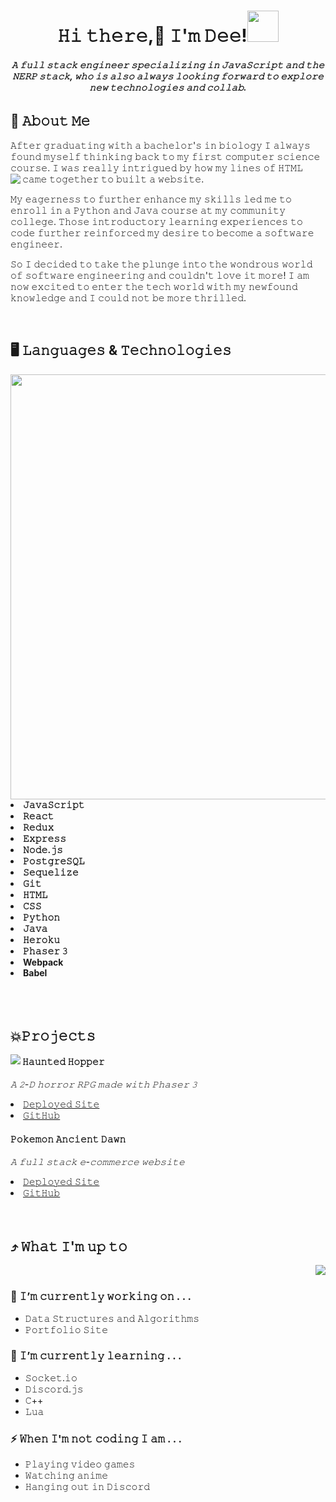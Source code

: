 <h1 align="center">𝙷𝚒 𝚝𝚑𝚎𝚛𝚎,👋 𝙸'𝚖 𝙳𝚎𝚎!<img src="https://media.giphy.com/media/mGcNjsfWAjY5AEZNw6/giphy.gif" width="50"></h1>

<h6 align="center"><b>𝙰 𝚏𝚞𝚕𝚕 𝚜𝚝𝚊𝚌𝚔 𝚎𝚗𝚐𝚒𝚗𝚎𝚎𝚛 𝚜𝚙𝚎𝚌𝚒𝚊𝚕𝚒𝚣𝚒𝚗𝚐 𝚒𝚗 𝙹𝚊𝚟𝚊𝚂𝚌𝚛𝚒𝚙𝚝 𝚊𝚗𝚍 𝚝𝚑𝚎 𝙽𝙴𝚁𝙿 𝚜𝚝𝚊𝚌𝚔, 𝚠𝚑𝚘 𝚒𝚜 𝚊𝚕𝚜𝚘 𝚊𝚕𝚠𝚊𝚢𝚜 𝚕𝚘𝚘𝚔𝚒𝚗𝚐 𝚏𝚘𝚛𝚠𝚊𝚛𝚍 𝚝𝚘 𝚎𝚡𝚙𝚕𝚘𝚛𝚎 𝚗𝚎𝚠 𝚝𝚎𝚌𝚑𝚗𝚘𝚕𝚘𝚐𝚒𝚎𝚜 𝚊𝚗𝚍 𝚌𝚘𝚕𝚕𝚊𝚋.</b></h6>

## :book: 𝙰𝚋𝚘𝚞𝚝 𝙼𝚎

<p>𝙰𝚏𝚝𝚎𝚛 𝚐𝚛𝚊𝚍𝚞𝚊𝚝𝚒𝚗𝚐 𝚠𝚒𝚝𝚑 𝚊 𝚋𝚊𝚌𝚑𝚎𝚕𝚘𝚛'𝚜 𝚒𝚗 𝚋𝚒𝚘𝚕𝚘𝚐𝚢 𝙸 𝚊𝚕𝚠𝚊𝚢𝚜 𝚏𝚘𝚞𝚗𝚍 𝚖𝚢𝚜𝚎𝚕𝚏 𝚝𝚑𝚒𝚗𝚔𝚒𝚗𝚐 𝚋𝚊𝚌𝚔 𝚝𝚘 𝚖𝚢 𝚏𝚒𝚛𝚜𝚝 𝚌𝚘𝚖𝚙𝚞𝚝𝚎𝚛 𝚜𝚌𝚒𝚎𝚗𝚌𝚎 𝚌𝚘𝚞𝚛𝚜𝚎. 𝙸 𝚠𝚊𝚜 𝚛𝚎𝚊𝚕𝚕𝚢 𝚒𝚗𝚝𝚛𝚒𝚐𝚞𝚎𝚍 𝚋𝚢 𝚑𝚘𝚠 𝚖𝚢 𝚕𝚒𝚗𝚎𝚜 𝚘𝚏 𝙷𝚃𝙼𝙻 𝚌𝚊𝚖𝚎 𝚝𝚘𝚐𝚎𝚝𝚑𝚎𝚛 𝚝𝚘 𝚋𝚞𝚒𝚕𝚝 𝚊 𝚠𝚎𝚋𝚜𝚒𝚝𝚎. 
<img src="https://media.giphy.com/media/L1R1tvI9svkIWwpVYr/giphy.gif" align="left">
  
𝙼𝚢 𝚎𝚊𝚐𝚎𝚛𝚗𝚎𝚜𝚜 𝚝𝚘 𝚏𝚞𝚛𝚝𝚑𝚎𝚛 𝚎𝚗𝚑𝚊𝚗𝚌𝚎 𝚖𝚢 𝚜𝚔𝚒𝚕𝚕𝚜 𝚕𝚎𝚍 𝚖𝚎 𝚝𝚘 𝚎𝚗𝚛𝚘𝚕𝚕 𝚒𝚗 𝚊 𝙿𝚢𝚝𝚑𝚘𝚗 𝚊𝚗𝚍 𝙹𝚊𝚟𝚊 𝚌𝚘𝚞𝚛𝚜𝚎 𝚊𝚝 𝚖𝚢 𝚌𝚘𝚖𝚖𝚞𝚗𝚒𝚝𝚢 𝚌𝚘𝚕𝚕𝚎𝚐𝚎. 𝚃𝚑𝚘𝚜𝚎 𝚒𝚗𝚝𝚛𝚘𝚍𝚞𝚌𝚝𝚘𝚛𝚢 𝚕𝚎𝚊𝚛𝚗𝚒𝚗𝚐 𝚎𝚡𝚙𝚎𝚛𝚒𝚎𝚗𝚌𝚎𝚜 𝚝𝚘 𝚌𝚘𝚍𝚎 𝚏𝚞𝚛𝚝𝚑𝚎𝚛 𝚛𝚎𝚒𝚗𝚏𝚘𝚛𝚌𝚎𝚍 𝚖𝚢 𝚍𝚎𝚜𝚒𝚛𝚎 𝚝𝚘 𝚋𝚎𝚌𝚘𝚖𝚎 𝚊 𝚜𝚘𝚏𝚝𝚠𝚊𝚛𝚎 𝚎𝚗𝚐𝚒𝚗𝚎𝚎𝚛.
  
𝚂𝚘 𝙸 𝚍𝚎𝚌𝚒𝚍𝚎𝚍 𝚝𝚘 𝚝𝚊𝚔𝚎 𝚝𝚑𝚎 𝚙𝚕𝚞𝚗𝚐𝚎 𝚒𝚗𝚝𝚘 𝚝𝚑𝚎 𝚠𝚘𝚗𝚍𝚛𝚘𝚞𝚜 𝚠𝚘𝚛𝚕𝚍 𝚘𝚏 𝚜𝚘𝚏𝚝𝚠𝚊𝚛𝚎 𝚎𝚗𝚐𝚒𝚗𝚎𝚎𝚛𝚒𝚗𝚐 𝚊𝚗𝚍 𝚌𝚘𝚞𝚕𝚍𝚗'𝚝 𝚕𝚘𝚟𝚎 𝚒𝚝 𝚖𝚘𝚛𝚎! 𝙸 𝚊𝚖 𝚗𝚘𝚠 𝚎𝚡𝚌𝚒𝚝𝚎𝚍 𝚝𝚘 𝚎𝚗𝚝𝚎𝚛 𝚝𝚑𝚎 𝚝𝚎𝚌𝚑 𝚠𝚘𝚛𝚕𝚍 𝚠𝚒𝚝𝚑 𝚖𝚢 𝚗𝚎𝚠𝚏𝚘𝚞𝚗𝚍 𝚔𝚗𝚘𝚠𝚕𝚎𝚍𝚐𝚎 𝚊𝚗𝚍 𝙸 𝚌𝚘𝚞𝚕𝚍 𝚗𝚘𝚝 𝚋𝚎 𝚖𝚘𝚛𝚎 𝚝𝚑𝚛𝚒𝚕𝚕𝚎𝚍.
</p>
<br>


## 🖥️ 𝙻𝚊𝚗𝚐𝚞𝚊𝚐𝚎𝚜 & 𝚃𝚎𝚌𝚑𝚗𝚘𝚕𝚘𝚐𝚒𝚎𝚜
<img src="https://codeworkshop.dev/static/8a5b2989e06c0d8376faabd9a879dbf9/2706c/frontendbackend.jpg" width="680" align="right">
<li><b>𝙹𝚊𝚟𝚊𝚂𝚌𝚛𝚒𝚙𝚝</b></li>
<li><b>𝚁𝚎𝚊𝚌𝚝</b></li>
<li><b>𝚁𝚎𝚍𝚞𝚡</b></li>
<li><b>𝙴𝚡𝚙𝚛𝚎𝚜𝚜</b></li>
<li><b>𝙽𝚘𝚍𝚎.𝚓𝚜</b></li>
<li><b>𝙿𝚘𝚜𝚝𝚐𝚛𝚎𝚂𝚀𝙻</b></li>
<li><b>𝚂𝚎𝚚𝚞𝚎𝚕𝚒𝚣𝚎</b></li>
<li><b>𝙶𝚒𝚝</b></li>
<li><b>𝙷𝚃𝙼𝙻</b></li>
<li><b>𝙲𝚂𝚂</b></li>
<li><b>𝙿𝚢𝚝𝚑𝚘𝚗</b></li>
<li><b>𝙹𝚊𝚟𝚊</b></li>
<li><b>𝙷𝚎𝚛𝚘𝚔𝚞</b></li>
<li><b>𝙿𝚑𝚊𝚜𝚎𝚛 𝟹</b></li>
<li><b>Webpack</b></li>
<li><b>Babel</b></li>
<br>
<br></br>

## 💥𝙿𝚛𝚘𝚓𝚎𝚌𝚝𝚜
<img src="https://media.giphy.com/media/RbDKaczqWovIugyJmW/giphy.gif" align="left">

#### 𝙷𝚊𝚞𝚗𝚝𝚎𝚍 𝙷𝚘𝚙𝚙𝚎𝚛
*𝙰 𝟸-𝙳 𝚑𝚘𝚛𝚛𝚘𝚛 𝚁𝙿𝙶 𝚖𝚊𝚍𝚎 𝚠𝚒𝚝𝚑 𝙿𝚑𝚊𝚜𝚎𝚛 𝟹*
<li><a href="https://haunted-hopper.herokuapp.com">𝙳𝚎𝚙𝚕𝚘𝚢𝚎𝚍 𝚂𝚒𝚝𝚎</a></li>
<li><a href="https://github.com/eevee-elites/Capstone">𝙶𝚒𝚝𝙷𝚞𝚋</a></li>

#### 𝙿𝚘𝚔𝚎𝚖𝚘𝚗 𝙰𝚗𝚌𝚒𝚎𝚗𝚝 𝙳𝚊𝚠𝚗
*𝙰 𝚏𝚞𝚕𝚕 𝚜𝚝𝚊𝚌𝚔 𝚎-𝚌𝚘𝚖𝚖𝚎𝚛𝚌𝚎 𝚠𝚎𝚋𝚜𝚒𝚝𝚎*
<li><a href="http://ancient-dawn-87770.herokuapp.com/pokemon">𝙳𝚎𝚙𝚕𝚘𝚢𝚎𝚍 𝚂𝚒𝚝𝚎</a></li>
<li><a href="https://github.com/Millennium-Falconz/grace-shopper">𝙶𝚒𝚝𝙷𝚞𝚋</a></li>
<br></br>

## ⤴️ 𝚆𝚑𝚊𝚝 𝙸'𝚖 𝚞𝚙 𝚝𝚘
<img src="https://media1.tenor.com/images/c9cc4b5e02fda35172506eab265f4451/tenor.gif?itemid=15479445" align="right">
<br>


 ### 🔭 𝙸’𝚖 𝚌𝚞𝚛𝚛𝚎𝚗𝚝𝚕𝚢 𝚠𝚘𝚛𝚔𝚒𝚗𝚐 𝚘𝚗 . . .
   - 𝙳𝚊𝚝𝚊 𝚂𝚝𝚛𝚞𝚌𝚝𝚞𝚛𝚎𝚜 𝚊𝚗𝚍 𝙰𝚕𝚐𝚘𝚛𝚒𝚝𝚑𝚖𝚜
   - 𝙿𝚘𝚛𝚝𝚏𝚘𝚕𝚒𝚘 𝚂𝚒𝚝𝚎
### 🌱 𝙸’𝚖 𝚌𝚞𝚛𝚛𝚎𝚗𝚝𝚕𝚢 𝚕𝚎𝚊𝚛𝚗𝚒𝚗𝚐 . . . 
  - 𝚂𝚘𝚌𝚔𝚎𝚝.𝚒𝚘
  - 𝙳𝚒𝚜𝚌𝚘𝚛𝚍.𝚓𝚜
  - 𝙲++
  - 𝙻𝚞𝚊
### ⚡ 𝚆𝚑𝚎𝚗 𝙸'𝚖 𝚗𝚘𝚝 𝚌𝚘𝚍𝚒𝚗𝚐 𝙸 𝚊𝚖 . . .
  - 𝙿𝚕𝚊𝚢𝚒𝚗𝚐 𝚟𝚒𝚍𝚎𝚘 𝚐𝚊𝚖𝚎𝚜
  - 𝚆𝚊𝚝𝚌𝚑𝚒𝚗𝚐 𝚊𝚗𝚒𝚖𝚎
  - 𝙷𝚊𝚗𝚐𝚒𝚗𝚐 𝚘𝚞𝚝 𝚒𝚗 𝙳𝚒𝚜𝚌𝚘𝚛𝚍
  

<!--
**Dee-bugg/Dee-bugg** is a ✨ _special_ ✨ repository because its `README.md` (this file) appears on your GitHub profile.

Here are some ideas to get you started:

- 🔭 I’m currently working on ...
- 🌱 I’m currently learning ...
- 👯 I’m looking to collaborate on ...
- 🤔 I’m looking for help with ...
- 💬 Ask me about ...
- 📫 How to reach me: ...
- 😄 Pronouns: ...
- ⚡ Fun fact: ...
font website : https://yaytext.com/monospace/
--> 
